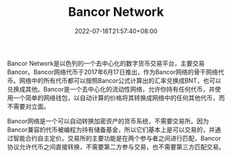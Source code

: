 ﻿---
weight: 
title: "Bancor Network"
description: ""
date: 2022-07-18T21:57:40+08:00
lastmod: 2022-07-18T16:45:40+08:00
draft: false
authors: ["qianxun"]
featuredImage: "bancor-network.webp"
link: "https://www.rzmedia.cn/knowledge/2611.html"
tags: ["交易所","Bancor Network"]
categories: ["navigation"]
navigation: ["交易所"]
lightgallery: true
toc: true
pinned: false
recommend: false
recommend1: false
---

Bancor Network是以色列的一个去中心化的数字货币交易平台，主要交易Bancor。Bancor网络代币于2017年6月17日推出，作为Bancor网络的骨干网络代币。网络中的所有代币都可以按照Bancor公式计算出的汇率兑换成BNT，也可以兑换成其他。Bancor是一个去中心化的流动性网络，允许你持有任何代币，并使用一个简单的网络钱包，以自动计算的价格将其转换成网络中的任何其他代币，而不需要对立面。

Bancor网络是一个可以自动转换加密资产的货币系统，不需要交易所。因为Bancor兼容的代币被编程为持有储备基金，所以它们基本上是可以交易的，并通过智能合约自主定价。交易所的主要功能是在两个参与者之间进行匹配，Bancor协议允许代币之间直接转换，不需要第二方参与交易，也不需要第三方匹配交易。